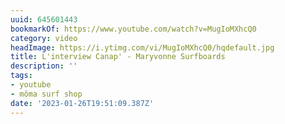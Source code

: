 ```yaml
---
uuid: 645601443
bookmarkOf: https://www.youtube.com/watch?v=MugIoMXhcQ0
category: video
headImage: https://i.ytimg.com/vi/MugIoMXhcQ0/hqdefault.jpg
title: L'interview Canap' - Maryvonne Surfboards
description: ''
tags:
- youtube
- môma surf shop
date: '2023-01-26T19:51:09.387Z'
---
```



